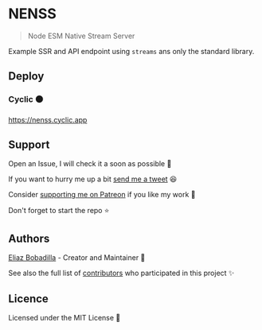 # NENSS

> Node ESM Native Stream Server

Example SSR and API endpoint using `streams` ans only the standard library.

## Deploy

### Cyclic ⚫

https://nenss.cyclic.app

## Support

Open an Issue, I will check it a soon as possible 👀

If you want to hurry me up a bit
[send me a tweet](https://twitter.com/UltiRequiem) 😆

Consider [supporting me on Patreon](https://patreon.com/UltiRequiem) if you
like my work 🙏

Don't forget to start the repo ⭐

## Authors

[Eliaz Bobadilla](https://ultirequiem.com) - Creator and
Maintainer 💪

See also the full list of
[contributors](https://github.com/UltiRequiem/node-esm-native-streams-server/contributors)
who participated in this project ✨

## Licence

Licensed under the MIT License 📄
